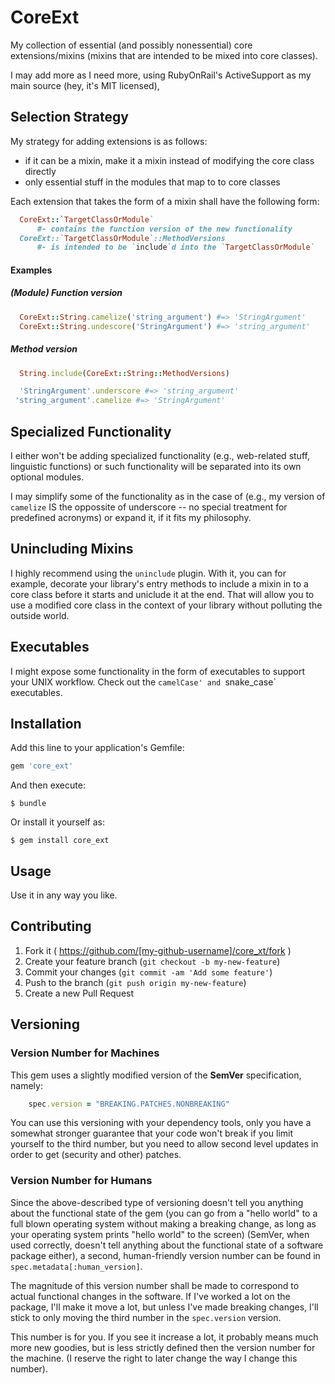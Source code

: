 # CoreExt

My collection of essential (and possibly nonessential) core extensions/mixins (mixins that are intended to
  be mixed into core classes).

I may add more as I need more, using RubyOnRail's ActiveSupport as my main source (hey, it's MIT licensed),

## Selection Strategy
My strategy for adding extensions is as follows:

  - if it can be a mixin, make it a mixin instead of modifying the core class directly
  - only essential stuff in the modules that map to to core classes

Each extension that takes the form of a mixin shall have the following form:

```ruby
  CoreExt::`TargetClassOrModule`
      #- contains the function version of the new functionality
  CoreExt::`TargetClassOrModule`::MethodVersions
      #- is intended to be `include`d into the `TargetClassOrModule`
```

#### Examples
##### (Module) Function version
```ruby
  CoreExt::String.camelize('string_argument') #=> 'StringArgument'
  CoreExt::String.undescore('StringArgument') #=> 'string_argument'
```

##### Method version
```ruby
  String.include(CoreExt::String::MethodVersions)

  'StringArgument'.underscore #=> 'string_argument'
 'string_argument'.camelize #=> 'StringArgument'
```
## Specialized Functionality
I either won't be adding specialized functionality (e.g., web-related stuff, linguistic functions) or such functionality will be separated into its own optional modules.

I may simplify some of the functionality as in the case of (e.g., my version of `camelize` IS the oppossite of underscore -- no special treatment for predefined acronyms) or expand it, if it fits my philosophy.

## Unincluding Mixins
  I highly recommend using the `uninclude` plugin. With it, you can for example, decorate your library's entry methods to include a mixin in to a core class before it starts and uniclude it at the end. That will allow you to use a modified core class in the context of your library without polluting the outside world.

## Executables
I might expose some functionality in the form of executables to support your UNIX workflow. Check out the `camelCase' and `snake_case` executables.

## Installation

Add this line to your application's Gemfile:

```ruby
gem 'core_ext'
```

And then execute:

    $ bundle

Or install it yourself as:

    $ gem install core_ext

## Usage

Use it in any way you like.

## Contributing

1. Fork it ( https://github.com/[my-github-username]/core_xt/fork )
2. Create your feature branch (`git checkout -b my-new-feature`)
3. Commit your changes (`git commit -am 'Add some feature'`)
4. Push to the branch (`git push origin my-new-feature`)
5. Create a new Pull Request

## Versioning
### Version Number for Machines

This gem uses a slightly modified version of the **SemVer** specification, namely:
```ruby
    spec.version = "BREAKING.PATCHES.NONBREAKING"
```
You can use this versioning with your dependency tools, only you have a somewhat stronger guarantee that your
code won't break if you limit yourself to the third number, but you need to allow second level updates in order to
get (security and other) patches.

### Version Number for Humans
Since the above-described type of versioning doesn't tell you anything about the functional state of the gem (you can go from a "hello world" to a full blown operating system
without making a breaking change, as long as your operating system prints "hello world" to the screen) (SemVer, when used correctly, doesn't tell anything about the functional state of a software package either), a second, human-friendly version number can be found in `spec.metadata[:human_version]`.

The magnitude of this version number shall be made to correspond to actual functional changes in the software. If I've worked a lot on the package, I'll make it move a lot, but unless I've made breaking changes, I'll stick to only moving the third number in the `spec.version` version.

This number is for you. If you see it increase a lot, it probably means much more new goodies, but is less strictly defined then the version number for the machine.  (I reserve the right to later change the way I change this number).


